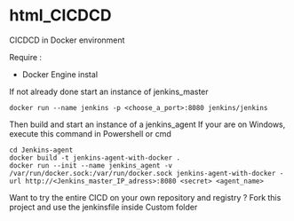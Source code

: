 # html_CICDCD

CICDCD in Docker environment

Require :
- Docker Engine instal

If not already done start an instance of jenkins_master
```
docker run --name jenkins -p <choose_a_port>:8080 jenkins/jenkins
```

Then build and start an instance of a jenkins_agent
If your are on Windows, execute this command in Powershell or cmd
```
cd Jenkins-agent
docker build -t jenkins-agent-with-docker .
docker run --init --name jenkins_agent -v /var/run/docker.sock:/var/run/docker.sock jenkins-agent-with-docker -url http://<Jenkins_master_IP_adress>:8080 <secret> <agent_name>
```

Want to try the entire CICD on your own repository and registry ?
Fork this project and use the jenkinsfile inside Custom folder